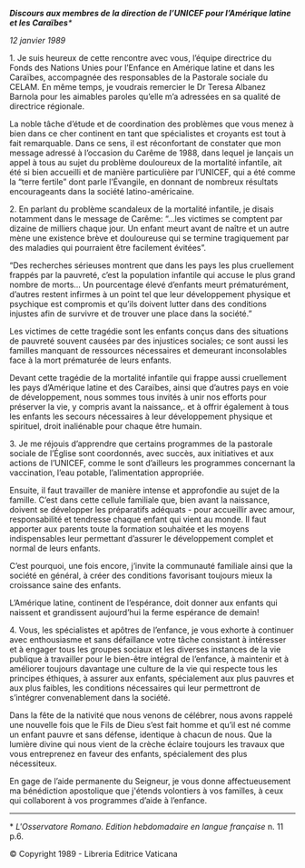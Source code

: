 ***Discours aux membres de la direction de l’UNICEF pour l’Amérique latine et les Caraïbes**\**

*12 janvier 1989*

1\. Je suis heureux de cette rencontre avec vous, l’équipe directrice du Fonds des Nations Unies pour l’Enfance en Amérique latine et dans les Caraïbes, accompagnée des responsables de la Pastorale sociale du CELAM. En même temps, je voudrais remercier le Dr Teresa Albanez Barnola pour les aimables paroles qu’elle m’a adressées en sa qualité de directrice régionale.

La noble tâche d’étude et de coordination des problèmes que vous menez à bien dans ce cher continent en tant que spécialistes et croyants est tout à fait remarquable. Dans ce sens, il est réconfortant de constater que mon message adressé à l’occasion du Carême de 1988, dans lequel je lançais un appel à tous au sujet du problème douloureux de la mortalité infantile, ait été si bien accueilli et de manière particulière par l’UNICEF, qui a été comme la “terre fertile” dont parle l’Évangile, en donnant de nombreux résultats encourageants dans la société latino-américaine.

2\. En parlant du problème scandaleux de la mortalité infantile, je disais notamment dans le message de Carême: “...les victimes se comptent par dizaine de milliers chaque jour. Un enfant meurt avant de naître et un autre mène une existence brève et douloureuse qui se termine tragiquement par des maladies qui pourraient être facilement évitées”.

“Des recherches sérieuses montrent que dans les pays les plus cruellement frappés par la pauvreté, c’est la population infantile qui accuse le plus grand nombre de morts... Un pourcentage élevé d’enfants meurt prématurément, d’autres restent infirmes à un point tel que leur développement physique et psychique est compromis et qu’ils doivent lutter dans des conditions injustes afin de survivre et de trouver une place dans la société.”

Les victimes de cette tragédie sont les enfants conçus dans des situations de pauvreté souvent causées par des injustices sociales; ce sont aussi les familles manquant de ressources nécessaires et demeurant inconsolables face à la mort prématurée de leurs enfants.

Devant cette tragédie de la mortalité infantile qui frappe aussi cruellement les pays d’Amérique latine et des Caraïbes, ainsi que d’autres pays en voie de développement, nous sommes tous invités à unir nos efforts pour préserver la vie, y compris avant la naissance,. et à offrir également à tous les enfants les secours nécessaires à leur développement physique et spirituel, droit inaliénable pour chaque être humain.

3\. Je me réjouis d’apprendre que certains programmes de la pastorale sociale de l’Église sont coordonnés, avec succès, aux initiatives et aux actions de l’UNICEF, comme le sont d’ailleurs les programmes concernant la vaccination, l’eau potable, l’alimentation appropriée.

Ensuite, il faut travailler de manière intense et approfondie au sujet de la famille. C’est dans cette cellule familiale que, bien avant la naissance, doivent se développer les préparatifs adéquats - pour accueillir avec amour, responsabilité et tendresse chaque enfant qui vient au monde. Il faut apporter aux parents toute la formation souhaitée et les moyens indispensables leur permettant d’assurer le développement complet et normal de leurs enfants.

C’est pourquoi, une fois encore, j‘invite la communauté familiale ainsi que la société en général, à créer des conditions favorisant toujours mieux la crois­sance saine des enfants.

L’Amérique latine, continent de l’espérance, doit donner aux enfants qui naissent et grandissent aujourd’hui la ferme espérance de demain!

4\. Vous, les spécialistes et apôtres de l’enfance, je vous exhorte à continuer avec enthousiasme et sans défaillance votre tâche consistant à intéresser et à engager tous les groupes sociaux et les diverses instances de la vie publique à travailler pour le bien-être intégral de l’enfance, à maintenir et à améliorer toujours davantage une culture de la vie qui respecte tous les principes éthiques, à assurer aux enfants, spécialement aux plus pauvres et aux plus faibles, les conditions nécessaires qui leur permettront de s’intégrer convenablement dans la société.

Dans la fête de la nativité que nous venons de célébrer, nous avons rappelé une nouvelle fois que le Fils de Dieu s’est fait homme et qu’il est né comme un enfant pauvre et sans défense, identique à chacun de nous. Que la lumière divine qui nous vient de la crèche éclaire toujours les travaux que vous entreprenez en faveur des enfants, spécialement des plus nécessiteux.

En gage de l’aide permanente du Seigneur, je vous donne affectueusement ma bénédiction apostolique que j'étends volontiers à vos familles, à ceux qui collaborent à vos programmes d’aide à l’enfance.

* * *

\* *L'Osservatore Romano. Edition hebdomadaire en langue française* n. 11 p.6.

© Copyright 1989 - Libreria Editrice Vaticana